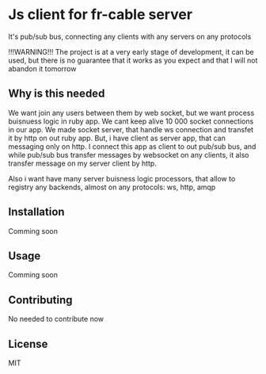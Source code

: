 # Js client for fr-cable server

It's pub/sub bus, connecting any clients with any servers on any protocols

!!!WARNING!!! The project is at a very early stage of development, it can be used, but there is no guarantee that it works as you expect and that I will not abandon it tomorrow

## Why is this needed

We want join any users between them by web socket, but we want process buisnuess logic in ruby app. 
We cant keep alive 10 000 socket connections in our app.
We made socket server, that handle ws connection and transfet it by http on out ruby app.
But, i have client as server app, that can messaging only on http.
I connect this app as client to out pub/sub bus, and while pub/sub bus transfer messages by websocket on any clients, it also transfer message on my server client by http.

Also i want have many server buisness logic processors, that allow to registry any backends, almost on any protocols: ws, http, amqp

## Installation

Comming soon

## Usage

Comming soon

## Contributing

No needed to contribute now

## License

MIT